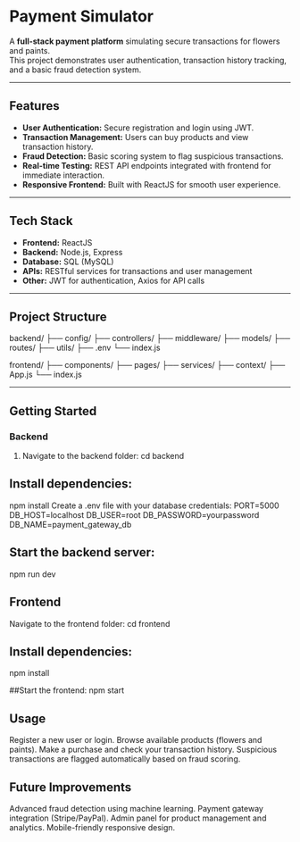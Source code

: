 # Payment Simulator

A **full-stack payment platform** simulating secure transactions for flowers and paints.  
This project demonstrates user authentication, transaction history tracking, and a basic fraud detection system.

---

## Features

- **User Authentication:** Secure registration and login using JWT.  
- **Transaction Management:** Users can buy products and view transaction history.  
- **Fraud Detection:** Basic scoring system to flag suspicious transactions.  
- **Real-time Testing:** REST API endpoints integrated with frontend for immediate interaction.  
- **Responsive Frontend:** Built with ReactJS for smooth user experience.

---

## Tech Stack

- **Frontend:** ReactJS  
- **Backend:** Node.js, Express  
- **Database:** SQL (MySQL)  
- **APIs:** RESTful services for transactions and user management  
- **Other:** JWT for authentication, Axios for API calls

---

## Project Structure

backend/
├── config/
├── controllers/
├── middleware/
├── models/
├── routes/
├── utils/
├── .env
└── index.js

frontend/
├── components/
├── pages/
├── services/
├── context/
├── App.js
└── index.js


---

## Getting Started

### Backend
1. Navigate to the backend folder:
   cd backend


## Install dependencies:

npm install
Create a .env file with your database credentials:
PORT=5000
DB_HOST=localhost
DB_USER=root
DB_PASSWORD=yourpassword
DB_NAME=payment_gateway_db


## Start the backend server:
npm run dev

## Frontend
Navigate to the frontend folder:
cd frontend


## Install dependencies:
npm install


##Start the frontend:
npm start

## Usage
Register a new user or login.
Browse available products (flowers and paints).
Make a purchase and check your transaction history.
Suspicious transactions are flagged automatically based on fraud scoring.

## Future Improvements
Advanced fraud detection using machine learning.
Payment gateway integration (Stripe/PayPal).
Admin panel for product management and analytics.
Mobile-friendly responsive design.
